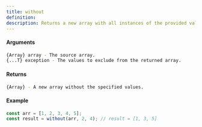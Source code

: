 ```yaml
---
title: without
definition: 
description: Returns a new array with all instances of the provided values removed.
---
```



#### Arguments


```bash
{Array} array - The source array.
{...T} exception - The values to exclude from the returned array.
```


#### Returns


```bash
{Array} - A new array without the specified values.
```


#### Example


```ts
const arr = [1, 2, 3, 4, 5];
const result = without(arr, 2, 4); // result = [1, 3, 5]
```